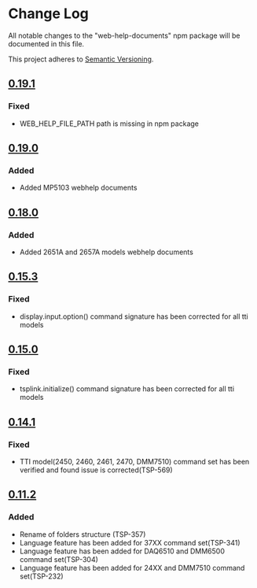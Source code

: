 # Change Log

All notable changes to the "web-help-documents" npm package will be documented in this file.

This project adheres to [Semantic Versioning](https://semver.org/spec/v2.0.0.html).


<!--
Check [Keep a Changelog](http://keepachangelog.com/) for recommendations on how to structure this file.

    Added -- for new features.
    Changed -- for changes in existing functionality.
    Deprecated -- for soon-to-be removed features.
    Removed -- for now removed features.
    Fixed -- for any bug fixes.
    Security -- in case of vulnerabilities.
-->

## [0.19.1]

### Fixed
- WEB_HELP_FILE_PATH path is missing in npm package

## [0.19.0]

### Added
- Added MP5103 webhelp documents

## [0.18.0]

### Added
- Added 2651A and 2657A models webhelp documents

## [0.15.3]

### Fixed
- display.input.option() command signature has been corrected for all tti models

## [0.15.0]

### Fixed
- tsplink.initialize() command signature has been corrected for all tti models

## [0.14.1]

### Fixed
- TTI model(2450, 2460, 2461, 2470, DMM7510) command set has been verified and found issue is corrected(TSP-569)

## [0.11.2]

### Added
- Rename of folders structure (TSP-357)
- Language feature has been added for 37XX command set(TSP-341)
- Language feature has been added for  DAQ6510 and DMM6500 command set(TSP-304)
- Language feature has been added for 24XX and DMM7510 command set(TSP-232)

[0.19.1]: https://github.com/tektronix/tsp-toolkit-webhelp/releases/tag/v0.19.1
[0.19.0]: https://github.com/tektronix/tsp-toolkit-webhelp/releases/tag/v0.19.0
[0.18.0]: https://github.com/tektronix/tsp-toolkit-webhelp/releases/tag/v0.18.0
[0.15.3]: https://github.com/tektronix/tsp-toolkit-webhelp/releases/tag/v0.15.3
[0.15.0]: https://github.com/tektronix/tsp-toolkit-webhelp/releases/tag/v0.15.0
[0.14.1]: https://github.com/tektronix/tsp-toolkit-webhelp/releases/tag/v0.14.1
[0.11.2]: https://github.com/tektronix/tsp-toolkit-webhelp/releases/tag/v0.11.2
